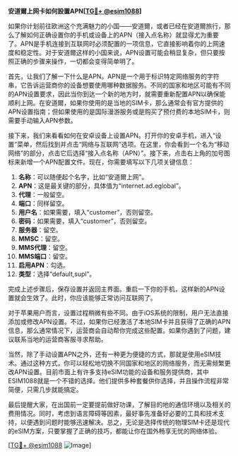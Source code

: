 **安道爾上网卡如何設置APN[[TG💪+ @esim1088](https://t.me/s/esim1088)]**

如果你计划前往欧洲这个充满魅力的小国——安道爾，或者已经在安道爾旅行，那么了解如何正确设置你的手机或设备上的APN（接入点名称）就显得尤为重要了。APN是手机连接到互联网时必须配置的一项信息，它直接影响着你的上网速度和稳定性。对于安道爾这样的小国来说，APN设置可能会稍显复杂，但只要按照正确的步骤来操作，一切都会变得简单明了。

首先，让我们了解一下什么是APN。APN是一个用于标识特定网络服务的字符串，它告诉运营商你的设备想要使用哪种数据服务。不同的国家和地区可能有不同的APN设置要求，因此当你到达一个新的地方时，就需要重新配置APN以确保能顺利上网。在安道爾，如果你使用的是当地的SIM卡，那么通常会有官方提供的APN设置指南；但如果使用的是国际漫游服务或是购买了预付费的本地SIM卡，则需要手动输入APN参数。

接下来，我们来看看如何在安卓设备上设置APN。打开你的安卓手机，进入“设置”菜单，然后找到并点击“网络与互联网”选项。在这里，你会看到一个名为“移动网络”的部分，点击它后选择“接入点名称（APN）”。接下来，点击右上角的加号图标来新增一个APN配置文件。现在，你需要填写以下几项关键信息：

1. **名称**：可以随便起个名字，比如“安道爾上网”。
2. **APN**：这是最关键的部分，具体值为“internet.ad.eglobal”。
3. **代理**：一般留空。
4. **端口**：同样留空。
5. **用户名**：如果需要，填入“customer”，否则留空。
6. **密码**：如果需要，填入“customer”，否则留空。
7. **服务器**：留空。
8. **MMSC**：留空。
9. **MMS代理**：留空。
10. **MMS端口**：留空。
11. **启用APN**：勾选。
12. **类型**：选择“default,supl”。

完成上述步骤后，保存设置并返回主界面。重启一下你的手机，这样新的APN设置就会生效了。此时，你应该能够正常访问互联网了。

对于苹果用户而言，设置过程稍微有些不同。由于iOS系统的限制，用户无法直接添加或修改APN设置。不过，如果你已经激活了本地SIM卡并且获得了正确的APN信息，那么通常情况下，运营商会自动帮你完成这些配置。如果你遇到了问题，建议联系当地的运营商客服寻求帮助。

当然，除了手动设置APN之外，还有一种更为便捷的方式，那就是使用eSIM技术。通过这种方式，你可以轻松地切换不同国家和地区的网络服务，而无需频繁更改APN设置。目前市面上有许多支持eSIM功能的设备和服务提供商，其中ESIM1088就是一个不错的选择。他们提供多种套餐供你选择，并且操作流程非常简便，只需几步就能搞定。

最后提醒大家，在出国前一定要提前做好功课，了解目的地的通信环境以及相关的费用情况。同时，考虑到语言障碍等因素，最好事先准备好必要的工具和技术支持，以便遇到问题时能够迅速解决。总之，无论是选择传统的物理SIM卡还是现代的eSIM方案，只要掌握了正确的技巧，都能让你在国外畅享无忧的网络体验。

[[TG💪+ @esim1088](https://t.me/s/esim1088) ![Image](https://i.postimg.cc/4NQfJmqS/Snipaste-2025-05-13-00-14-12.png)]